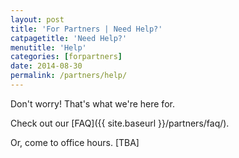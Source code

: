```yaml
---
layout: post
title: 'For Partners | Need Help?'
catpagetitle: 'Need Help?'
menutitle: 'Help'
categories: [forpartners]
date: 2014-08-30
permalink: /partners/help/
---
```

Don't worry! That's what we're here for.

Check out our [FAQ]({{ site.baseurl }}/partners/faq/).

Or, come to office hours. [TBA]